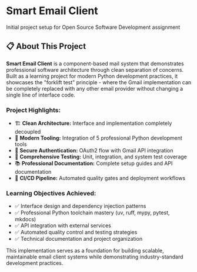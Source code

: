 # Smart Email Client
Initial project setup for Open Source Software Development assignment

## 📋 About This Project

**Smart Email Client** is a component-based mail system that demonstrates professional software architecture through clean separation of concerns. Built as a learning project for modern Python development practices, it showcases the "forklift test" principle - where the Gmail implementation can be completely replaced with any other email provider without changing a single line of interface code.

### Project Highlights:
- 🏗️ **Clean Architecture:** Interface and implementation completely decoupled
- 🔧 **Modern Tooling:** Integration of 5 professional Python development tools
- 🔐 **Secure Authentication:** OAuth2 flow with Gmail API integration
- 🧪 **Comprehensive Testing:** Unit, integration, and system test coverage
- 📚 **Professional Documentation:** Complete setup guides and API documentation
- 🚀 **CI/CD Pipeline:** Automated quality gates and deployment workflows

### Learning Objectives Achieved:
- ✅ Interface design and dependency injection patterns
- ✅ Professional Python toolchain mastery (uv, ruff, mypy, pytest, mkdocs)
- ✅ API integration with external services
- ✅ Automated quality control and testing strategies
- ✅ Technical documentation and project organization

This implementation serves as a foundation for building scalable, maintainable email client systems while demonstrating industry-standard development practices.
